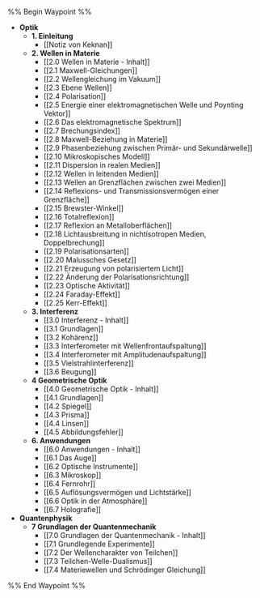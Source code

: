 %% Begin Waypoint %%
- **Optik**
	- **1. Einleitung**
		- [[Notiz von Keknan]]
	- **2. Wellen in Materie**
		- [[2.0 Wellen in Materie - Inhalt]]
		- [[2.1 Maxwell-Gleichungen]]
		- [[2.2 Wellengleichung im Vakuum]]
		- [[2.3 Ebene Wellen]]
		- [[2.4 Polarisation]]
		- [[2.5 Energie einer elektromagnetischen Welle und Poynting Vektor]]
		- [[2.6 Das elektromagnetische Spektrum]]
		- [[2.7 Brechungsindex]]
		- [[2.8 Maxwell-Beziehung in Materie]]
		- [[2.9 Phasenbeziehung zwischen Primär- und Sekundärwelle]]
		- [[2.10 Mikroskopisches Modell]]
		- [[2.11 Dispersion in realen Medien]]
		- [[2.12  Wellen in leitenden Medien]]
		- [[2.13 Wellen an Grenzflächen zwischen zwei Medien]]
		- [[2.14 Reflexions- und Transmissionsvermögen einer Grenzfläche]]
		- [[2.15 Brewster-Winkel]]
		- [[2.16 Totalreflexion]]
		- [[2.17 Reflexion an Metalloberflächen]]
		- [[2.18 Lichtausbreitung in nichtisotropen Medien, Doppelbrechung]]
		- [[2.19 Polarisationsarten]]
		- [[2.20 Malussches Gesetz]]
		- [[2.21 Erzeugung von polarisiertem Licht]]
		- [[2.22 Änderung der Polarisationsrichtung]]
		- [[2.23 Optische Aktivität]]
		- [[2.24 Faraday-Effekt]]
		- [[2.25 Kerr-Effekt]]
	- **3. Interferenz**
		- [[3.0 Interferenz - Inhalt]]
		- [[3.1 Grundlagen]]
		- [[3.2 Kohärenz]]
		- [[3.3 Interferometer mit Wellenfrontaufspaltung]]
		- [[3.4 Interferometer mit Amplitudenaufspaltung]]
		- [[3.5 Vielstrahlinterferenz]]
		- [[3.6 Beugung]]
	- **4 Geometrische Optik**
		- [[4.0 Geometrische Optik - Inhalt]]
		- [[4.1 Grundlagen]]
		- [[4.2 Spiegel]]
		- [[4.3 Prisma]]
		- [[4.4 Linsen]]
		- [[4.5 Abbildungsfehler]]
	- **6. Anwendungen**
		- [[6.0 Anwendungen - Inhalt]]
		- [[6.1 Das Auge]]
		- [[6.2 Optische Instrumente]]
		- [[6.3 Mikroskop]]
		- [[6.4 Fernrohr]]
		- [[6.5 Auflösungsvermögen und Lichtstärke]]
		- [[6.6 Optik in der Atmosphäre]]
		- [[6.7 Holografie]]
- **Quantenphysik**
	- **7 Grundlagen der Quantenmechanik**
		- [[7.0 Grundlagen der Quantenmechanik - Inhalt]]
		- [[7.1 Grundlegende Experimente]]
		- [[7.2 Der Wellencharakter von Teilchen]]
		- [[7.3 Teilchen-Welle-Dualismus]]
		- [[7.4 Materiewellen und Schrödinger Gleichung]]

%% End Waypoint %%